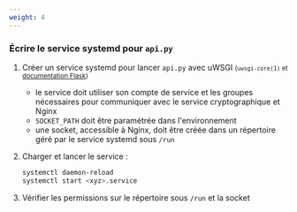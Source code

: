 ```yaml
---
weight: 4
---
```

### Écrire le service systemd pour `api.py`

1. Créer un service systemd pour lancer `api.py` avec uWSGI
   <small>(`uwsgi-core(1)` et [documentation Flask](https://flask.palletsprojects.com/en/2.2.x/deploying/uwsgi/#running))</small>

   - le service doit utiliser son compte de service et les groupes nécessaires
     pour communiquer avec le service cryptographique et Nginx
   - `SOCKET_PATH` doit être paramétrée dans l'environnement
   - une socket, accessible à Nginx, doit être créée  dans un répertoire
     géré par le service systemd sous `/run`

2. Charger et lancer le service :

   ```sh
   systemctl daemon-reload
   systemctl start <xyz>.service
   ```

3. Vérifier les permissions sur le répertoire sous `/run` et la socket
